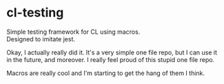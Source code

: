 # cl-testing

Simple testing framework for CL using macros.  
Designed to imitate jest. 


Okay, I actually really did it.  It's a very simple one file repo, 
but I can use it in the future, and moreover.  I really feel proud of this 
stupid one file repo.  

Macros are really cool and I'm starting to get the hang of them I think. 

